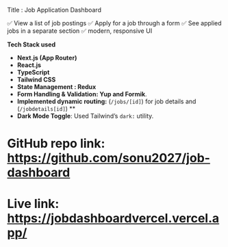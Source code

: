 Title : Job Application Dashboard

✅ View a list of job postings
✅ Apply for a job through a form
✅ See applied jobs in a separate section
✅ modern, responsive UI 

**Tech Stack used**

- **Next.js (App Router)**
- **React.js**
- **TypeScript**
- **Tailwind CSS**
- **State Management : Redux**
- **Form Handling & Validation: Yup and Formik**.
- **Implemented dynamic routing:** (`/jobs/[id]`) for job details and (`/jobdetails[id]`) **
- **Dark Mode Toggle**: Used Tailwind’s `dark:` utility.

# GitHub repo link: https://github.com/sonu2027/job-dashboard
# Live link: https://jobdashboardvercel.vercel.app/